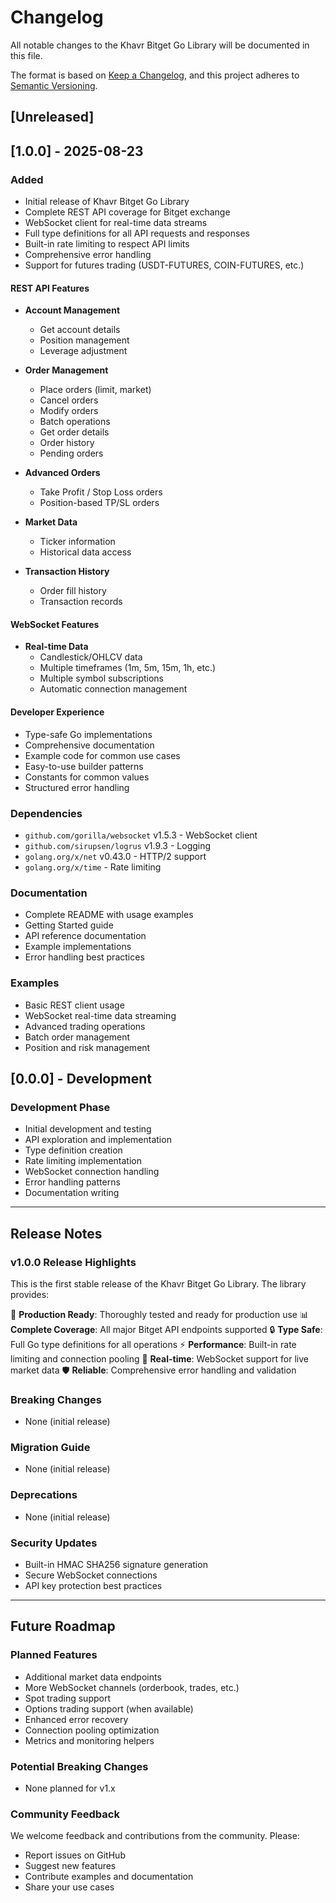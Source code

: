 # Changelog

All notable changes to the Khavr Bitget Go Library will be documented in this file.

The format is based on [Keep a Changelog](https://keepachangelog.com/en/1.0.0/),
and this project adheres to [Semantic Versioning](https://semver.org/spec/v2.0.0.html).

## [Unreleased]

## [1.0.0] - 2025-08-23

### Added
- Initial release of Khavr Bitget Go Library
- Complete REST API coverage for Bitget exchange
- WebSocket client for real-time data streams
- Full type definitions for all API requests and responses
- Built-in rate limiting to respect API limits
- Comprehensive error handling
- Support for futures trading (USDT-FUTURES, COIN-FUTURES, etc.)

#### REST API Features
- **Account Management**
  - Get account details
  - Position management
  - Leverage adjustment
  
- **Order Management**
  - Place orders (limit, market)
  - Cancel orders
  - Modify orders
  - Batch operations
  - Get order details
  - Order history
  - Pending orders
  
- **Advanced Orders**
  - Take Profit / Stop Loss orders
  - Position-based TP/SL orders
  
- **Market Data**
  - Ticker information
  - Historical data access
  
- **Transaction History**
  - Order fill history
  - Transaction records

#### WebSocket Features
- **Real-time Data**
  - Candlestick/OHLCV data
  - Multiple timeframes (1m, 5m, 15m, 1h, etc.)
  - Multiple symbol subscriptions
  - Automatic connection management

#### Developer Experience
- Type-safe Go implementations
- Comprehensive documentation
- Example code for common use cases
- Easy-to-use builder patterns
- Constants for common values
- Structured error handling

### Dependencies
- `github.com/gorilla/websocket` v1.5.3 - WebSocket client
- `github.com/sirupsen/logrus` v1.9.3 - Logging
- `golang.org/x/net` v0.43.0 - HTTP/2 support
- `golang.org/x/time` - Rate limiting

### Documentation
- Complete README with usage examples
- Getting Started guide
- API reference documentation
- Example implementations
- Error handling best practices

### Examples
- Basic REST client usage
- WebSocket real-time data streaming
- Advanced trading operations
- Batch order management
- Position and risk management

## [0.0.0] - Development

### Development Phase
- Initial development and testing
- API exploration and implementation
- Type definition creation
- Rate limiting implementation
- WebSocket connection handling
- Error handling patterns
- Documentation writing

---

## Release Notes

### v1.0.0 Release Highlights

This is the first stable release of the Khavr Bitget Go Library. The library provides:

🚀 **Production Ready**: Thoroughly tested and ready for production use
📊 **Complete Coverage**: All major Bitget API endpoints supported
🔒 **Type Safe**: Full Go type definitions for all operations
⚡ **Performance**: Built-in rate limiting and connection pooling
📡 **Real-time**: WebSocket support for live market data
🛡️ **Reliable**: Comprehensive error handling and validation

### Breaking Changes
- None (initial release)

### Migration Guide
- None (initial release)

### Deprecations
- None (initial release)

### Security Updates
- Built-in HMAC SHA256 signature generation
- Secure WebSocket connections
- API key protection best practices

---

## Future Roadmap

### Planned Features
- Additional market data endpoints
- More WebSocket channels (orderbook, trades, etc.)
- Spot trading support
- Options trading support (when available)
- Enhanced error recovery
- Connection pooling optimization
- Metrics and monitoring helpers

### Potential Breaking Changes
- None planned for v1.x

### Community Feedback
We welcome feedback and contributions from the community. Please:
- Report issues on GitHub
- Suggest new features
- Contribute examples and documentation
- Share your use cases
